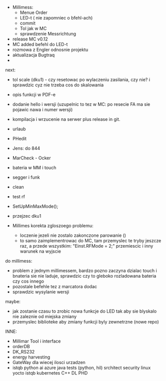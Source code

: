 - Millimess:
	- Menue Order
	- LED-t ( nie zapomniec o bfehl-ach)
	- commit
	- Tol jak w MC
	- sprawdzenie Messrichtung
- release MC v0.12
- MC added befehl do LED-t
- rozmowa z Engler odnosnie projektu
- aktualizacja Bugtraq
- 

next:
- tol scale (dku1) - czy resetowac po wylaczeniu zasilania, czy nie? i sprawdzic cyz nie trzeba cos do skalowania
- opis funkcji w PDF-e
- dodanie hello i wersji (uzupelnic to tez w MC: po resecie FA ma sie pojawic nawa i numer wersji)
- kompilacja i wrzucenie na serwer plus release in git.
- urlaub
- PHedit
- Jens: do 844
- MarCheck - Ocker
- bateria w MM i touch
- segger i funk
- clean
- test rf
- SetUpMinMaxMode();
- przejzec dku1

- Millimes  korekta zgloszoego problemu:
	- loczenie jezeli nie zostalo zakonczone parowanie ()
	- to samo zaimplementrowac do MC, tam przemyslec te tryby jeszcze raz, a przede wszystkim: "Einst.RFMode = 2;" przemiescic i inny warunek na wyjscie

do millimess:
- problem z jednym millimessem, bardzo pozno zaczyna dzialac touch i bnateria sie nie laduje, sprawdzic czy to gleboko rozladowana bateria czy cos innego
- pozostale befehle tez z marcatora dodac
- sprawdzic wysylanie wersji

maybe:
- jak zostanie czasu to zrobic nowa funkcje do LED tak aby sie blyskalo nie zaleznie od miejska zmiany
- przemyslec biblioteke aby zmiany funkcji byly zewnetrzne (nowe repo)


INNE:
- Millimar Tool i interface
- orderDB
- DK_RS232
- energy harvesting
- GateWay dla wiecej ilosci urzadzen
- istqb
python
ai
azure
java
tests (python, hil)
srchitect
security
linux
yocto
istqb
kubernetes
C++
DL PHD